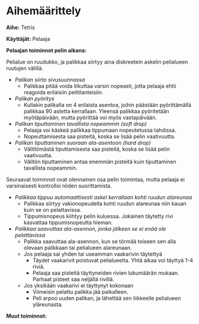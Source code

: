 # Aihemäärittely

**Aihe:** Tetris

**Käyttäjät:** Pelaaja

**Pelaajan toiminnot pelin aikana:**

Pelialue on ruudukko, ja palikkaa siirtyy aina diskreetein askelin pelialueen ruutujen välillä.

* *Palikan siirto sivusuunnassa*
  * Palikkaa pitää voida liikuttaa varsin nopeasti, jotta pelaaja ehtii reagoida erilaisiin pelitilanteisiin.
* *Palikan pyöritys*
  * Kullakin palikalla on 4 erilaista asentoa, joihin päästään pyörittämällä palikkaa 90 astetta kerrallaan. Yleensä palikkaa pyöritetään myötäpäivään, mutta pyörittää voi myös vastapäivään.
* *Palikan tiputtaminen tavallista nopeammin (soft drop)*
  * Pelaaja voi käskeä palikkaa tippumaan nopeutetussa tahdissa.
  * Nopeuttamisesta saa pisteitä, koska se lisää pelin vaativuutta.
* *Palikan tiputtaminen suoraan ala-asentoon (hard drop)*
  * Välittömästä tiputtamisesta saa pisteitä, koska se lisää pelin vaativuutta.
  * Välitön tiputtaminen antaa enemmän pisteitä kuin tiputtaminen tavallista nopeammin.

Seuraavat toiminnot ovat olennainen osa pelin toimintaa, mutta pelaaja ei varsinaisesti kontrolloi niiden suorittamista.

* *Palikkaa tippuu automaattisesti askel kerrallaan kohti ruudun alareunaa*
  * Palikkaa siirtyy vakionopeudella kohti ruudun alareunaa niin kauan kuin se on pelattavissa.
  * Tippumisnopeus kiihtyy pelin kuluessa. Jokainen täytetty rivi kasvattaa tippumisnopeutta hieman.
* *Palikkaa saavuttaa ala-asennon, jonka jälkeen se ei enää ole pelattavissa*
  * Palikka saavuttaa ala-asennon, kun se törmää toiseen sen alla olevaan palikkaan tai pelialueen alareunaan.
  * Jos pelaaja sai yhden tai useamman vaakarivin täytettyä
      * Täydet vaakarivit poistuvat pelialueelta. Yhtä aikaa voi täyttyä 1-4 riviä.
      * Pelaaja saa pisteitä täyttyneiden rivien lukumäärän mukaan. Parhaat pisteet saa neljällä rivillä.
  * Jos yksikään vaakarivi ei täyttynyt kokonaan
    * Viimeisin pelattu palikka jää paikalleen.
    * Peli arpoo uuden palikan, ja lähettää sen liikkeelle pelialueen yläreunasta.


**Muut toiminnot:**


